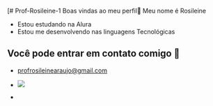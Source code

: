 [# Prof-Rosileine-1 
Boas vindas ao meu perfil🍒
Meu nome é Rosileine
- Estou estudando na Alura
- Estou me desenvolvendo nas linguagens Tecnológicas
## Você pode entrar em contato comigo 📧

- profrosileinearaujo@gmail.com
- ![](https://media.tenor.com/5Yb5JSSMsTsAAAAi/love.gif)

  
  
- 

